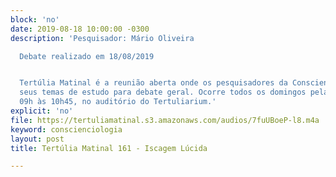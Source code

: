 ```yaml
---
block: 'no'
date: 2019-08-18 10:00:00 -0300
description: 'Pesquisador: Mário Oliveira

  Debate realizado em 18/08/2019


  Tertúlia Matinal é a reunião aberta onde os pesquisadores da Conscienciologia apresentam
  seus temas de estudo para debate geral. Ocorre todos os domingos pela manhã, das
  09h às 10h45, no auditório do Tertuliarium.'
explicit: 'no'
file: https://tertuliamatinal.s3.amazonaws.com/audios/7fuUBoeP-l8.m4a
keyword: conscienciologia
layout: post
title: Tertúlia Matinal 161 - Iscagem Lúcida

---
```

